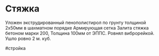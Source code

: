 # Стяжка
Уложен экструдированный пенополистирол по грунту толщиной 2х50мм в шахматном порядке
Армирующая сетка
Залита стяжка бетоном марки 200, Толщина 100мм от ЭППС. Ровнял виброрейкой. Ушло ровно 2 м. куб.



#стройка